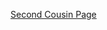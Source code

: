<!DOCTYPE html>
<html> 
<body>

 <a href="folder1/midterm.html">Second Cousin Page</a>
 </body>
 </html>
